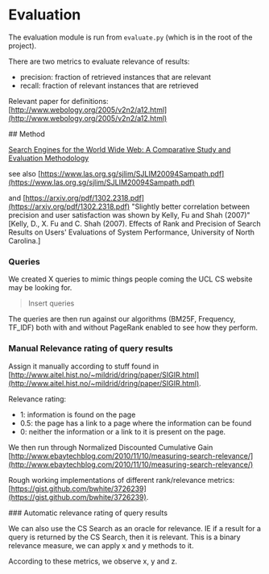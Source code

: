 # Evaluation

The evaluation module is run from `evaluate.py` (which is in the root of the project).

There are two metrics to evaluate relevance of results:
- precision: fraction of retrieved instances that are relevant
- recall: fraction of relevant instances that are retrieved

Relevant paper for definitions: [http://www.webology.org/2005/v2n2/a12.html](http://www.webology.org/2005/v2n2/a12.html)

## Method

[Search Engines for the World Wide Web: A Comparative Study and Evaluation Methodology](https://www.learntechlib.org/p/83947)

see also [https://www.las.org.sg/sjlim/SJLIM20094Sampath.pdf](https://www.las.org.sg/sjlim/SJLIM20094Sampath.pdf)

and [https://arxiv.org/pdf/1302.2318.pdf](https://arxiv.org/pdf/1302.2318.pdf) "Slightly better correlation between precision and user satisfaction was shown by Kelly, Fu and Shah (2007)" [Kelly, D., X. Fu and C. Shah (2007). Effects of Rank and Precision of Search Results on Users'
Evaluations of System Performance, University of North Carolina.]

### Queries

We created X queries to mimic things people coming the UCL CS website may be looking for.

> Insert queries

The queries are then run against our algorithms (BM25F, Frequency, TF_IDF) both with and without PageRank enabled to see how they perform.

### Manual Relevance rating of query results

Assign it manually according to stuff found in [http://www.aitel.hist.no/~mildrid/dring/paper/SIGIR.html](http://www.aitel.hist.no/~mildrid/dring/paper/SIGIR.html).

Relevance rating: 
- 1: information is found on the page
- 0.5: the page has a link to a page where the information can be found
- 0: neither the information or a link to it is present on the page.


We then run through Normalized Discounted Cumulative Gain [http://www.ebaytechblog.com/2010/11/10/measuring-search-relevance/](http://www.ebaytechblog.com/2010/11/10/measuring-search-relevance/)

Rough working implementations of different rank/relevance metrics: [https://gist.github.com/bwhite/3726239](https://gist.github.com/bwhite/3726239).

### Automatic relevance rating of query results

We can also use the CS Search as an oracle for relevance. IE if a result for a query is returned by the CS Search, then it is relevant. This is a binary relevance measure, we can apply x and y methods to it.

According to these metrics, we observe x, y and z.

